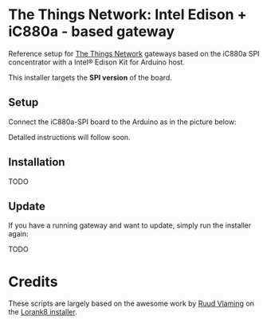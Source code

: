 # The Things Network: Intel Edison + iC880a - based gateway

Reference setup for [The Things Network](http://thethingsnetwork.org/) gateways based on the iC880a SPI concentrator with a Intel® Edison Kit for Arduino host.

This installer targets the **SPI version** of the board.

## Setup
Connect the iC880a-SPI board to the Arduino as in the picture below:


Detailed instructions will follow soon. 

## Installation

TODO

## Update

If you have a running gateway and want to update, simply run the installer again:

TODO

# Credits

These scripts are largely based on the awesome work by [Ruud Vlaming](https://github.com/devlaam) on the [Lorank8 installer](https://github.com/Ideetron/Lorank).
